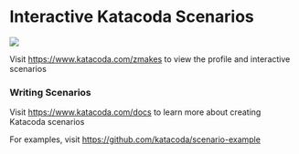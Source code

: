 # Interactive Katacoda Scenarios

[![](http://shields.katacoda.com/katacoda/zmakes/count.svg)](https://www.katacoda.com/zmakes "Get your profile on Katacoda.com")

Visit https://www.katacoda.com/zmakes to view the profile and interactive scenarios

### Writing Scenarios
Visit https://www.katacoda.com/docs to learn more about creating Katacoda scenarios

For examples, visit https://github.com/katacoda/scenario-example
